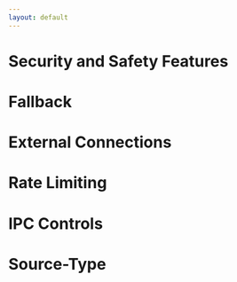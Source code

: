 ```yaml
---
layout: default
---
```

# Security and Safety Features
# Fallback
# External Connections
# Rate Limiting
# IPC Controls
# Source-Type

